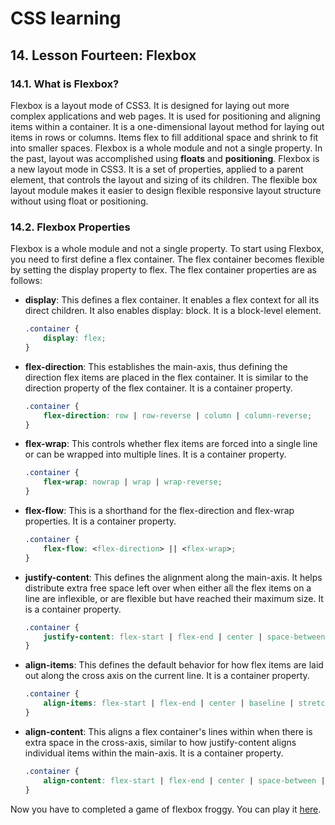 # CSS learning

## 14. Lesson Fourteen: Flexbox

### 14.1. What is Flexbox?
Flexbox is a layout mode of CSS3. It is designed for laying out more complex applications and web pages. It is used for positioning and aligning items within a container. It is a one-dimensional layout method for laying out items in rows or columns. Items flex to fill additional space and shrink to fit into smaller spaces. Flexbox is a whole module and not a single property. In the past, layout was accomplished using **floats** and **positioning**. Flexbox is a new layout mode in CSS3. It is a set of properties, applied to a parent element, that controls the layout and sizing of its children. The flexible box layout module makes it easier to design flexible responsive layout structure without using float or positioning.

### 14.2. Flexbox Properties
Flexbox is a whole module and not a single property. To start using Flexbox, you need to first define a flex container. The flex container becomes flexible by setting the display property to flex. The flex container properties are as follows:

- **display**: This defines a flex container. It enables a flex context for all its direct children. It also enables display: block. It is a block-level element.
    ```css
    .container {
        display: flex;
    }
    ```

- **flex-direction**: This establishes the main-axis, thus defining the direction flex items are placed in the flex container. It is similar to the direction property of the flex container. It is a container property.
    ```css
    .container {
        flex-direction: row | row-reverse | column | column-reverse;
    }
    ```
- **flex-wrap**: This controls whether flex items are forced into a single line or can be wrapped into multiple lines. It is a container property.
    ```css
    .container {
        flex-wrap: nowrap | wrap | wrap-reverse;
    }
    ```
- **flex-flow**: This is a shorthand for the flex-direction and flex-wrap properties. It is a container property.
    ```css
    .container {
        flex-flow: <flex-direction> || <flex-wrap>;
    }
    ```

- **justify-content**: This defines the alignment along the main-axis. It helps distribute extra free space left over when either all the flex items on a line are inflexible, or are flexible but have reached their maximum size. It is a container property.
    ```css
    .container {
        justify-content: flex-start | flex-end | center | space-between | space-around;
    }
    ```
- **align-items**: This defines the default behavior for how flex items are laid out along the cross axis on the current line. It is a container property.
    ```css
    .container {
        align-items: flex-start | flex-end | center | baseline | stretch;
    }
    ```
- **align-content**: This aligns a flex container's lines within when there is extra space in the cross-axis, similar to how justify-content aligns individual items within the main-axis. It is a container property.
    ```css
    .container {
        align-content: flex-start | flex-end | center | space-between | space-around | stretch;
    }
    ```


Now you have to completed a game of flexbox froggy. You can play it [here](https://flexboxfroggy.com/).